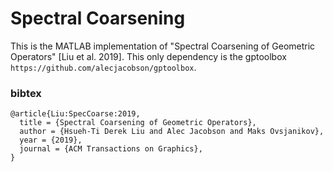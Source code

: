 # Spectral Coarsening
This is the MATLAB implementation of "Spectral Coarsening of Geometric Operators" [Liu et al. 2019]. This only dependency is the gptoolbox ```https://github.com/alecjacobson/gptoolbox```.

### bibtex
```
@article{Liu:SpecCoarse:2019,
  title = {Spectral Coarsening of Geometric Operators},
  author = {Hsueh-Ti Derek Liu and Alec Jacobson and Maks Ovsjanikov},
  year = {2019},
  journal = {ACM Transactions on Graphics}, 
}
```
